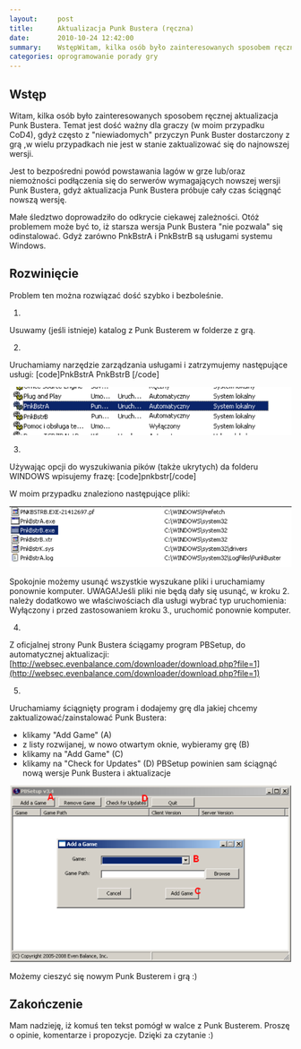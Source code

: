 ```yaml
---
layout:     post
title:      Aktualizacja Punk Bustera (ręczna)
date:       2010-10-24 12:42:00
summary:    WstępWitam, kilka osób było zainteresowanych sposobem ręcznej aktualizacja Punk Bustera. Temat jest dość ważny dla graczy (w moim przypadku CoD4), gdyż często z &quot;niewiadomych&quot; przyczyn Punk Buster dostarczony z grą ,w wielu przypadkach nie jest w stanie zaktualizować się do najnowszej wers...
categories: oprogramowanie porady gry
---
```






## Wstęp




Witam, kilka osób było zainteresowanych sposobem ręcznej aktualizacja Punk Bustera. 
Temat jest dość ważny dla graczy (w moim przypadku CoD4), gdyż często z &quot;niewiadomych&quot; przyczyn Punk Buster dostarczony z grą ,w wielu przypadkach nie jest w stanie zaktualizować się do najnowszej wersji.

Jest to bezpośredni powód powstawania lagów w grze lub/oraz niemożności podłączenia się do serwerów wymagających nowszej wersji Punk Bustera, gdyż aktualizacja Punk Bustera próbuje cały czas ściągnąć nowszą wersję. 

Małe śledztwo doprowadziło do odkrycie ciekawej zależności. Otóż problemem może być to, iż starsza wersja Punk Bustera &quot;nie pozwala&quot; się odinstalować. Gdyż zarówno PnkBstrA i PnkBstrB są usługami systemu Windows.





## Rozwinięcie




Problem ten można rozwiązać dość szybko i bezboleśnie.

1. 
Usuwamy (jeśli istnieje) katalog z Punk Busterem w folderze z grą.

2. 
Uruchamiamy narzędzie zarządzania usługami i zatrzymujemy następujące usługi:
[code]PnkBstrA
PnkBstrB
[/code]



![desk](https://raw.githubusercontent.com/djfoxer/djfoxer.github.io/master/_img/2010-10-24-_197_/g_-_608x405_-_-_21147x20101024120951_2.png)



3. 
Używając opcji do wyszukiwania pików (także ukrytych) da folderu WINDOWS wpisujemy frazę:
[code]pnkbstr[/code]

W moim przypadku znaleziono następujące pliki:



![desk](https://raw.githubusercontent.com/djfoxer/djfoxer.github.io/master/_img/2010-10-24-_197_/g_-_608x405_-_-_21147x20101024114939_1.png)



Spokojnie możemy usunąć wszystkie wyszukane pliki i uruchamiamy ponownie komputer.
UWAGA!Jeśli pliki nie będą dały się usunąć, w kroku 2. należy dodatkowo we właściwościach dla usługi wybrać  typ uruchomienia: Wyłączony i przed zastosowaniem kroku 3., uruchomić ponownie komputer.

4. 

Z oficjalnej strony Punk Bustera ściągamy program PBSetup, do automatycznej aktualizacji:
[http://websec.evenbalance.com/downloader/download.php?file=1](http://websec.evenbalance.com/downloader/download.php?file=1)

5. 

Uruchamiamy ściągnięty program i dodajemy grę dla jakiej chcemy zaktualizować/zainstalować Punk Bustera:
- klikamy &quot;Add Game&quot; (A)
- z listy rozwijanej, w nowo otwartym oknie, wybieramy grę (B) 
- klikamy na &quot;Add Game&quot; (C) 
- klikamy na &quot;Check for Updates&quot; (D) 
PBSetup powinien sam ściągnąć nową wersje Punk Bustera i aktualizacje



![desk](https://raw.githubusercontent.com/djfoxer/djfoxer.github.io/master/_img/2010-10-24-_197_/g_-_608x405_-_-_21147x20101026174822_3.png)



Możemy cieszyć się nowym Punk Busterem i grą :)





## Zakończenie




Mam nadzieję, iż komuś ten tekst pomógł w walce z Punk Busterem. Proszę o opinie, komentarze i propozycje. Dzięki za czytanie :)

